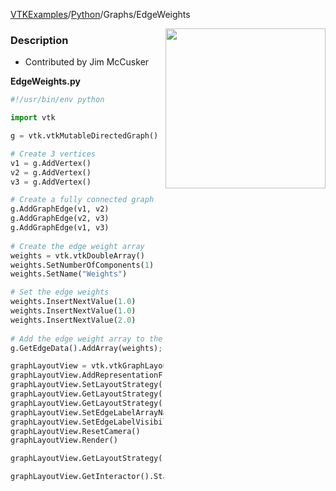 [VTKExamples](/home/)/[Python](/Python)/Graphs/EdgeWeights

<img align="right" src="https://github.com/lorensen/VTKExamples/blob/gh-pages/Testing/Baseline/Graphs/TestEdgeWeights.png?raw=true" width="256" />

### Description
[]([File:VTK_Examples_Python_Graphs_EdgeWeights.png])

* Contributed by Jim McCusker

**EdgeWeights.py**
```python
#!/usr/bin/env python

import vtk

g = vtk.vtkMutableDirectedGraph()

# Create 3 vertices
v1 = g.AddVertex()
v2 = g.AddVertex()
v3 = g.AddVertex()

# Create a fully connected graph
g.AddGraphEdge(v1, v2)
g.AddGraphEdge(v2, v3)
g.AddGraphEdge(v1, v3)
 
# Create the edge weight array
weights = vtk.vtkDoubleArray()
weights.SetNumberOfComponents(1)
weights.SetName("Weights")

# Set the edge weights
weights.InsertNextValue(1.0)
weights.InsertNextValue(1.0)
weights.InsertNextValue(2.0)
 
# Add the edge weight array to the graph
g.GetEdgeData().AddArray(weights);

graphLayoutView = vtk.vtkGraphLayoutView()
graphLayoutView.AddRepresentationFromInput(g)
graphLayoutView.SetLayoutStrategy("Simple 2D")
graphLayoutView.GetLayoutStrategy().SetEdgeWeightField("Weights")
graphLayoutView.GetLayoutStrategy().SetWeightEdges(1)
graphLayoutView.SetEdgeLabelArrayName("Weights")
graphLayoutView.SetEdgeLabelVisibility(1)
graphLayoutView.ResetCamera()
graphLayoutView.Render()

graphLayoutView.GetLayoutStrategy().SetRandomSeed(0)

graphLayoutView.GetInteractor().Start()
```
